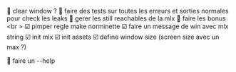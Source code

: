 :radio_button: clear window ?
:radio_button: faire des tests sur toutes les erreurs et sorties normales pour check les leaks
:radio_button: gerer les still reachables de la mlx
:radio_button: faire les bonus
<br \>
:ballot_box_with_check: pimper regle make norminette
:ballot_box_with_check: faire un message de win avec mlx string
:ballot_box_with_check: init mlx
:ballot_box_with_check: init assets
:ballot_box_with_check: define window size (screen size avec un max ?)

:radio_button: faire un --help